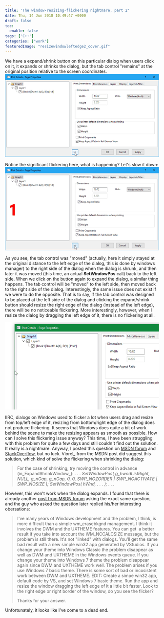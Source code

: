 ```yaml
---
title: 'The window-resizing-flickering nightmare, part 2'
date: Thu, 14 Jun 2018 10:49:47 +0000
draft: false
toc:
  enable: false
tags: ['C++']
categories: ["work"]
featuredImage: "resizewindowleftedge2_cover.gif"
---
```


We have a expand/shrink button on this particular dialog when users click on it, it expands or shrinks the dialog, but the tab control "remains" at the original position relative to the screen coordinates. ![ResizeLeftEdge.gif](resizeleftedge.gif)

Notice the significant flickering here, what is happening? Let's slow it down:
![DialogFlickering.gif](dialogflickering.gif)

As you see, the tab control was "moved" (actually, here it simply stayed at the original distance to the left edge of the dialog, this is done by windows manager) to the right side of the dialog when the dialog is shrunk, and then later it was moved (this time, an actual **SetWindowPos** call) back to the left side. When we click on the button again to expand the dialog, a similar thing happens. The tab control will be "moved" to the left side, then moved back to the right side of the dialog. Interestingly, the same issue does not exist if we were to do the opposite. That is to say, if the tab control was designed to be placed at the left side of the dialog and clicking the expand/shrink button should resize the right edge of the dialog (instead of the left edge), there will be no noticeable flickering. More interestingly, however, when I resize the dialog by dragging the left edge of it, there is no flickering at all. 

![ResizeWindowLeftEdge2.gif](resizewindowleftedge2_cover.gif) 

IIRC, dialogs on Windows used to flicker a lot when users drag and resize from top/left edge of it, resizing from bottom/right edge of the dialog does not produce flickering. It seems that Windows does quite a bit of work behind the scene to make the resizing appears as smooth as possible. How can I solve this flickering issue anyway? This time, I have been struggling with this problem for quite a few days and still couldn't find out the solution. It really is a nightmare. Anyway, I posted this question on [MSDN forum](https://social.msdn.microsoft.com/Forums/vstudio/en-US/93ad3a77-90ab-46fa-adc1-b5fe3af05767/reduce-flickering-when-using-setwindowpos-to-change-left-edge-of-a-window) and [StackOverflow](https://stackoverflow.com/questions/50898990/reduce-flickering-when-using-setwindowpos-to-change-the-left-edge-of-a-window), but no luck. Viorel\_ from the MSDN post did suggest this solution, which kind of solve the flickering when shrinking the dialog:

> For the case of shrinking, try moving the control in advance (in_ExpandShrinkWindow_): _. . . SetWindowPos( g\_hwndListRight, NULL, g\_nGap, g\_nGap, 0, 0, SWP\_NOZORDER | SWP\_NOACTIVATE | SWP\_NOSIZE ); SetWindowPos( hWnd, . . . ); . . ._

However, this won't work when the dialog expands. I found that there is already another [post from MSDN forum](https://social.msdn.microsoft.com/Forums/windowsdesktop/en-US/96fbddcd-559e-4fe9-95b3-3ee16b67fa8d/dialogs-children-flickering-during-resizing) asking the exact same question, and the guy who asked the question later replied his/her interesting obersations:

> I've many years of Windows development and the problem, I think, is more difficult than a simple wm\_erasebkgnd management. I think it involves the DWM and the UXTHEME features. You can get  a better result if you take into account the WM\_NCCALCSIZE message, but the problem is still there. It's not "linked" with dialogs. You'll get the same bad result with a new simple win32 app generated by VStudios. If you change your theme into Windows Classic the problem disappear as well as DWM and UXTHEME in the Windows events queue. If you change your theme into Windows 7 theme the problem disappear again since DWM and UXTHEME work well. The problem arises if you use Windows 7 basic theme. There is some sort of bad or incosistent work between DWM and UXTHEME. EDIT: Create a simpe win32 app, default code by VS, and set Windows 7 basic theme. Run the app and resize the window dragging the left edge of it a little bit faster. Look to the right edge or right border of the window, do you see the flicker?
> 
> Thanks for your answer.

Unfortunately, it looks like I've come to a dead end.